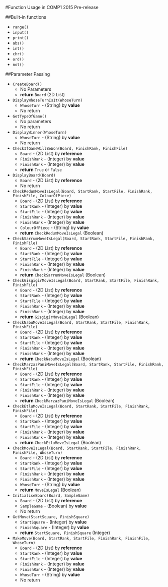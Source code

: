 #Function Usage in COMP1 2015 Pre-release

##Built-in functions

- `range()`
- `input()`
- `print()`
- `abs()`
- `int()`
- `chr()`
- `ord()`
- `not()`

##Parameter Passing

- `CreateBoard()`
    - No Parameters
    - **return** `Board` (2D List)
- `DisplayWhoseTurnIsIt(WhoseTurn)`
    - `WhoseTurn` - (String) by **value**
    - No return
- `GetTypeOfGame()`
    - No parameters
    - No return
- `DisplayWinner(WhoseTurn)`
    - `WhoseTurn` - (String) by **value**
    - No return
- `CheckIfGameWillBeWon(Board, FinishRank, FinishFile)`
    - `Board` - (2D List) by **reference**
    - `FinishRank` - (Integer) by **value**
    - `FinishRank` - (Integer) by **value**
    - **return** `True` or `False`
- `DisplayBoard(Board)`
    - `Board` - (2D List) by **reference**
    - No return
- `CheckRedumMoveIsLegal(Board, StartRank, StartFile, FinishRank, FinishFile, ColourOfPiece)`
    - `Board` - (2D List) by **reference**
    - `StartRank` - (Integer) by **value**
    - `StartFile` - (Integer) by **value**
    - `FinishRank` - (Integer) by **value**
    - `FinishRank` - (Integer) by **value**
    - `ColourOfPiece` - (String) by **value**
    - **return** `CheckRedumMoveIsLegal` (Boolean)
- `CheckSarrumMoveIsLegal(Board, StartRank, StartFile, FinishRank, FinishFile)`
    - `Board` - (2D List) by **reference**
    - `StartRank` - (Integer) by **value**
    - `StartFile` - (Integer) by **value**
    - `FinishRank` - (Integer) by **value**
    - `FinishRank` - (Integer) by **value**
    - **return** `CheckSarrumMoveIsLegal` (Boolean)
- `CheckGisgigirMoveIsLegal(Board, StartRank, StartFile, FinishRank, FinishFile)`
    - `Board` - (2D List) by **reference**
    - `StartRank` - (Integer) by **value**
    - `StartFile` - (Integer) by **value**
    - `FinishRank` - (Integer) by **value**
    - `FinishRank` - (Integer) by **value**
    - **return** `GisgigirMoveIsLegal` (Boolean)
- `CheckNabuMoveIsLegal(Board, StartRank, StartFile, FinishRank, FinishFile)`
    - `Board` - (2D List) by **reference**
    - `StartRank` - (Integer) by **value**
    - `StartFile` - (Integer) by **value**
    - `FinishRank` - (Integer) by **value**
    - `FinishRank` - (Integer) by **value**
    - **return** `CheckNabuMoveIsLegal` (Boolean)
- `CheckMarzazPaniMoveIsLegal(Board, StartRank, StartFile, FinishRank, FinishFile)`
    - `Board` - (2D List) by **reference**
    - `StartRank` - (Integer) by **value**
    - `StartFile` - (Integer) by **value**
    - `FinishRank` - (Integer) by **value**
    - `FinishRank` - (Integer) by **value**
    - **return** `CheckMarzazPaniMoveIsLegal` (Boolean)
- `CheckEtluMoveIsLegal(Board, StartRank, StartFile, FinishRank, FinishFile)`
    - `Board` - (2D List) by **reference**
    - `StartRank` - (Integer) by **value**
    - `StartFile` - (Integer) by **value**
    - `FinishRank` - (Integer) by **value**
    - `FinishRank` - (Integer) by **value**
    - **return** `CheckEtluMoveIsLegal` (Boolean)
- `CheckMoveIsLegal(Board, StartRank, StartFile, FinishRank, FinishFile, WhoseTurn)`
    - `Board` - (2D List) by **reference**
    - `StartRank` - (Integer) by **value**
    - `StartFile` - (Integer) by **value**
    - `FinishRank` - (Integer) by **value**
    - `FinishRank` - (Integer) by **value**
    - `WhoseTurn` - (String) by **value**
    - **return** `MoveIsLegal` (Boolean)
- `InitialiseBoard(Board, SampleGame)`
    - `Board` - (2D List) by **reference**
    - `SampleGame` - (Boolean) by **value**
    - No return
- `GetMove(StartSquare, FinishSquare)`
    - `StartSquare` - (Integer) by **value**
    - `FinishSquare` - (Integer) by **value**
    - **return** `StartSquare, FinishSquare` (Integer)
- `MakeMove(Board, StartRank, StartFile, FinishRank, FinishFile, WhoseTurn)`
    - `Board` - (2D List) by **reference**
    - `StartRank` - (Integer) by **value**
    - `StartFile` - (Integer) by **value**
    - `FinishRank` - (Integer) by **value**
    - `FinishRank` - (Integer) by **value**
    - `WhoseTurn` - (String) by **value**
    - No return